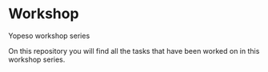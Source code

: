 # Workshop
Yopeso workshop series

On this repository you will find all the tasks that have been worked on in this workshop series.
